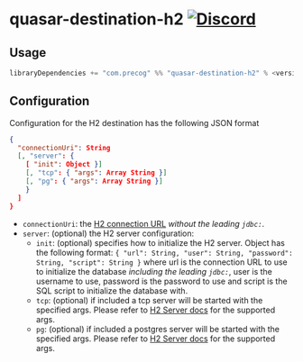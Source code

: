 # quasar-destination-h2 [![Discord](https://img.shields.io/discord/373302030460125185.svg?logo=discord)](https://discord.gg/QNjwCg6)

## Usage

```sbt
libraryDependencies += "com.precog" %% "quasar-destination-h2" % <version>
```

## Configuration

Configuration for the H2 destination has the following JSON format

```json
{
  "connectionUri": String
  [, "server": {
    [ "init": Object }]
    [, "tcp": { "args": Array String }]
    [, "pg": { "args": Array String }]
    }
  ]
}
```

* `connectionUri`: the [H2 connection URL](https://h2database.com/html/features.html#database_url) _without the leading `jdbc:`_.
* `server`: (optional) the H2 server configuration: 
  * `init`: (optional) specifies how to initialize the H2 server. Object has the following format: `{ "url": String, "user": String, "password": String, "script": String }` where url is the connection URL to use to initialize the database _including the leading `jdbc:`_, user is the username to use, password is the password to use and script is the SQL script to initialize the database with.
  * `tcp`: (optional) if included a tcp server will be started with the specified
  args. Please refer to [H2 Server docs](http://www.h2database.com/javadoc/org/h2/tools/Server.html) for the supported args.
  * `pg`: (optional) if included a postgres server will be started with the specified
  args. Please refer to [H2 Server docs](http://www.h2database.com/javadoc/org/h2/tools/Server.html) for the supported args.

